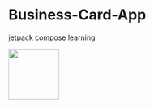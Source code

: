 # Business-Card-App
jetpack compose learning

<img src="https://user-images.githubusercontent.com/46391302/232205927-c8aa7611-7823-4149-b037-0dd37df33d1b.png" width="100">
